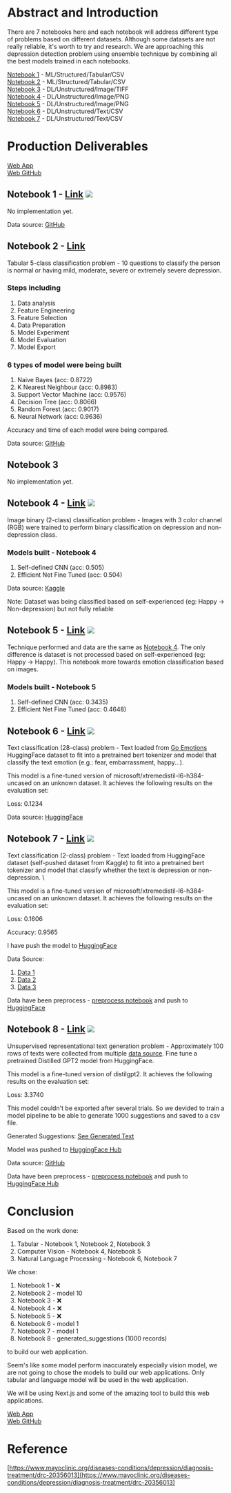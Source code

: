 # Abstract and Introduction

There are 7 notebooks here and each notebook will address different type of problems based on different datasets. Although some datasets are not really reliable, it's worth to try and research. We are approaching this depression detection problem using ensemble technique by combining all the best models trained in each notebooks.

[Notebook 1](#notebook-1) - ML/Structured/Tabular/CSV \
[Notebook 2](#notebook-2) - ML/Structured/Tabular/CSV \
[Notebook 3](#notebook-3) - DL/Unstructured/Image/TIFF \
[Notebook 4](#notebook-4) - DL/Unstructured/Image/PNG \
[Notebook 5](#notebook-5) - DL/Unstructured/Image/PNG \
[Notebook 6](#notebook-6) - DL/Unstructured/Text/CSV \
[Notebook 7](#notebook-7) - DL/Unstructured/Text/CSV

# Production Deliverables

[Web App](https://deprai.vercel.app/) \
[Web GitHub](https://github.com/ziqinyeow/depr.ai)

## Notebook 1 - [Link](./Notebook%201.ipynb) <img src="https://img.shields.io/badge/TensorFlow-FF6F00?style=for-the-badge&logo=tensorflow&logoColor=white">

No implementation yet.

Data source: [GitHub](https://github.com/Sabab31/Depression-Repository/blob/main/Depression%20Dataset.csv)

## Notebook 2 - [Link](./Notebook%202.ipynb)

Tabular 5-class classification problem - 10 questions to classify the person is normal or having mild, moderate, severe or extremely severe depression.

### Steps including

1. Data analysis
2. Feature Engineering
3. Feature Selection
4. Data Preparation
5. Model Experiment
6. Model Evaluation
7. Model Export

### 6 types of model were being built

1. Naive Bayes (acc: 0.8722)
2. K Nearest Neighbour (acc: 0.8983)
3. Support Vector Machine (acc: 0.9576)
4. Decision Tree (acc: 0.8066)
5. Random Forest (acc: 0.9017)
6. Neural Network (acc: 0.9636)

Accuracy and time of each model were being compared.

Data source: [GitHub](https://github.com/patilgirish815/Depression_Detection_Using_Machine_Learning)

## Notebook 3

No implementation yet.

## Notebook 4 - [Link](./Notebook%204.ipynb) <img src="https://img.shields.io/badge/TensorFlow-FF6F00?style=for-the-badge&logo=tensorflow&logoColor=white">

Image binary (2-class) classification problem - Images with 3 color channel (RGB) were trained to perform binary classification on depression and non-depression class.

### Models built - Notebook 4

1. Self-defined CNN (acc: 0.505)
2. Efficient Net Fine Tuned (acc: 0.504)

Data source: [Kaggle](https://www.kaggle.com/datasets/astraszab/facial-expression-dataset-image-folders-fer2013)

Note: Dataset was being classified based on self-experienced (eg: Happy -> Non-depression) but not fully reliable

## Notebook 5 - [Link](./Notebook%201.ipynb) <img src="https://img.shields.io/badge/TensorFlow-FF6F00?style=for-the-badge&logo=tensorflow&logoColor=white">

Technique performed and data are the same as [Notebook 4](./Notebook%204.ipynb). The only difference is dataset is not processed based on self-experienced (eg: Happy -> Happy). This notebook more towards emotion classification based on images.

### Models built - Notebook 5

1. Self-defined CNN (acc: 0.3435)
2. Efficient Net Fine Tuned (acc: 0.4648)

## Notebook 6 - [Link](./Notebook%206.ipynb) <img src="https://img.shields.io/badge/PyTorch-EE4C2C?style=for-the-badge&logo=PyTorch&logoColor=white">

Text classification (28-class) problem - Text loaded from [Go Emotions](https://huggingface.co/datasets/go_emotions) HuggingFace dataset to fit into a pretrained bert tokenizer and model that classify the text emotion (e.g.: fear, embarrassment, happy...).

This model is a fine-tuned version of microsoft/xtremedistil-l6-h384-uncased on an unknown dataset. It achieves the following results on the evaluation set:

Loss: 0.1234

Data source: [HuggingFace](https://huggingface.co/datasets/go_emotions)

## Notebook 7 - [Link](./Notebook%207.ipynb) <img src="https://img.shields.io/badge/PyTorch-EE4C2C?style=for-the-badge&logo=PyTorch&logoColor=white">

Text classification (2-class) problem - Text loaded from HuggingFace dataset (self-pushed dataset from Kaggle) to fit into a pretrained bert tokenizer and model that classify whether the text is depression or non-depression. \

This model is a fine-tuned version of microsoft/xtremedistil-l6-h384-uncased on an unknown dataset. It achieves the following results on the evaluation set:

Loss: 0.1606

Accuracy: 0.9565

I have push the model to [HuggingFace](https://huggingface.co/ziq/depression_tweet)

Data Source:

1. [Data 1](https://www.kaggle.com/datasets/gargmanas/sentimental-analysis-for-tweets)
2. [Data 2](https://huggingface.co/datasets/ShreyaR/DepressionDetection/blob/main/depression_dataset_reddit_twitter.csv)
3. [Data 3](https://huggingface.co/datasets/joangaes/depression/blob/main/clean_encoded_df.csv)

Data have been preprocess - [preprocess notebook](./data/Notebook%207%20Data/process.ipynb) and push to [HuggingFace](https://huggingface.co/datasets/ziq/depression_tweet)

## Notebook 8 - [Link](./Notebook%208.ipynb) <img src="https://img.shields.io/badge/PyTorch-EE4C2C?style=for-the-badge&logo=PyTorch&logoColor=white">

Unsupervised representational text generation problem - Approximately 100 rows of texts were collected from multiple [data source](./data/Notebook%208%20Data/README.md). Fine tune a pretrained Distilled GPT2 model from HuggingFace.

This model is a fine-tuned version of distilgpt2. It achieves the following results on the evaluation set:

Loss: 3.3740

This model couldn't be exported after several trials. So we devided to train a model pipeline to be able to generate 1000 suggestions and saved to a csv file.

Generated Suggestions: [See Generated Text](./data/Notebook%208%20Data/generated_suggestions.csv)

Model was pushed to [HuggingFace Hub](https://huggingface.co/ziq/depression_suggestion)

Data source: [GitHub](./data/Notebook%208%20Data/README.md)

Data have been preprocess - [preprocess notebook](./data/Notebook%208%20Data/process.ipynb) and push to [HuggingFace Hub](https://huggingface.co/datasets/ziq/depression_advice)

# Conclusion

Based on the work done:

1. Tabular - Notebook 1, Notebook 2, Notebook 3
2. Computer Vision - Notebook 4, Notebook 5
3. Natural Language Processing - Notebook 6, Notebook 7

We chose:

1. Notebook 1 - ❌
2. Notebook 2 - model 10
3. Notebook 3 - ❌
4. Notebook 4 - ❌
5. Notebook 5 - ❌
6. Notebook 6 - model 1
7. Notebook 7 - model 1
8. Notebook 8 - generated_suggestions (1000 records)

to build our web application.

Seem's like some model perform inaccurately especially vision model, we are not going to chose the models to build our web applications. Only tabular and language model will be used in the web application.

We will be using Next.js and some of the amazing tool to build this web applications.

[Web App](https://deprai.vercel.app/) \
[Web GitHub](https://github.com/ziqinyeow/depr.ai)

# Reference

[https://www.mayoclinic.org/diseases-conditions/depression/diagnosis-treatment/drc-20356013](https://www.mayoclinic.org/diseases-conditions/depression/diagnosis-treatment/drc-20356013)
